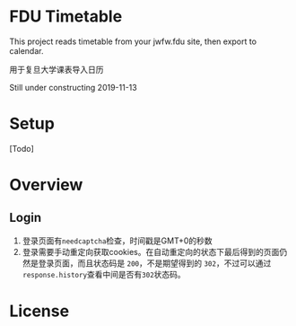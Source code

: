 # FDU Timetable

This project reads timetable from your jwfw.fdu site, then export to calendar.

用于复旦大学课表导入日历

Still under constructing 2019-11-13

# Setup
[Todo]

# Overview
## Login
1. 登录页面有`needcaptcha`检查，时间戳是GMT+0的秒数
2. 登录需要手动重定向获取cookies。在自动重定向的状态下最后得到的页面仍然是登录页面，而且状态码是 `200`，不是期望得到的 `302`，不过可以通过`response.history`查看中间是否有`302`状态码。



# License

